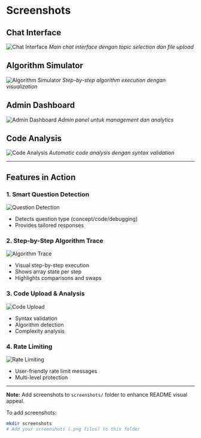 # Screenshots

## Chat Interface
![Chat Interface](screenshots/chat-interface.png)
*Main chat interface dengan topic selection dan file upload*

## Algorithm Simulator
![Algorithm Simulator](screenshots/algorithm-simulator.png)
*Step-by-step algorithm execution dengan visualization*

## Admin Dashboard
![Admin Dashboard](screenshots/admin-dashboard.png)
*Admin panel untuk management dan analytics*

## Code Analysis
![Code Analysis](screenshots/code-analysis.png)
*Automatic code analysis dengan syntax validation*

---

## Features in Action

### 1. Smart Question Detection
![Question Detection](screenshots/question-detection.png)
- Detects question type (concept/code/debugging)
- Provides tailored responses

### 2. Step-by-Step Algorithm Trace
![Algorithm Trace](screenshots/algorithm-trace.png)
- Visual step-by-step execution
- Shows array state per step
- Highlights comparisons and swaps

### 3. Code Upload & Analysis
![Code Upload](screenshots/code-upload.png)
- Syntax validation
- Algorithm detection
- Complexity analysis

### 4. Rate Limiting
![Rate Limiting](screenshots/rate-limiting.png)
- User-friendly rate limit messages
- Multi-level protection

---

**Note:** Add screenshots to `screenshots/` folder to enhance README visual appeal.

To add screenshots:
```bash
mkdir screenshots
# Add your screenshots (.png files) to this folder
```
